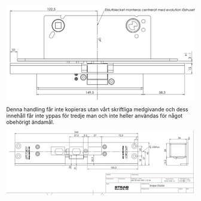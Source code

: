 ![](_page_0_Figure_0.jpeg)

Denna handling får inte kopieras utan vårt skriftliga medgivande och dess innehåll får inte yppas för tredje man och inte heller användas för något obehörigt ändamål.

![](_page_0_Figure_1.jpeg)